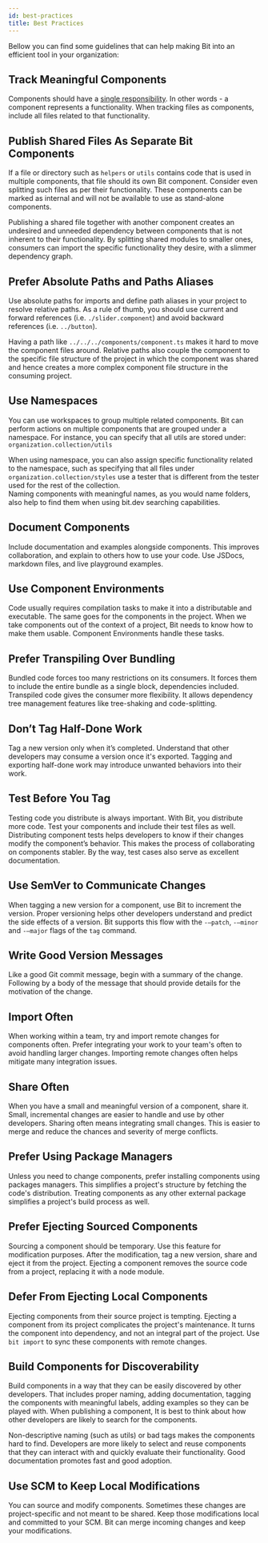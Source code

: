 ```yaml
---
id: best-practices
title: Best Practices
---
```


Bellow you can find some guidelines that can help making Bit into an efficient tool in your organization:  

## Track Meaningful Components

Components should have a [single responsibility](https://en.wikipedia.org/wiki/Single_responsibility_principle). In other words - a component represents a functionality. When tracking files as components, include all files related to that functionality.

## Publish Shared Files As Separate Bit Components

If a file or directory such as `helpers` or `utils` contains code that is used in multiple components, that file should its own Bit component. Consider even splitting such files as per their functionality. These components can be marked as internal and will not be available to use as stand-alone components.

Publishing a shared file together with another component creates an undesired and unneeded dependency between components that is not inherent to their functionality. By splitting shared modules to smaller ones, consumers can import the specific functionality they desire, with a slimmer dependency graph.

## Prefer Absolute Paths and Paths Aliases

Use absolute paths for imports and define path aliases in your project to resolve relative paths. As a rule of thumb, you should use current and forward references (i.e. `./slider.component`) and avoid backward references (i.e. `../button`).

Having a path like `../../../components/component.ts` makes it hard to move the component files around. Relative paths also couple the component to the specific file structure of the project in which the component was shared and hence creates a more complex component file structure in the consuming project.

## Use Namespaces

You can use workspaces to group multiple related components. Bit can perform actions on multiple components that are grouped under a namespace. For instance, you can specify that all utils are stored under:  
`organization.collection/utils`

When using namespace, you can also assign specific functionality related to the namespace, such as specifying that all files under `organization.collection/styles` use a tester that is different from the tester used for the rest of the collection.  
Naming components with meaningful names, as you would name folders, also help to find them when using bit.dev searching capabilities.  

## Document Components

Include documentation and examples alongside components. This improves collaboration, and explain to others how to use your code. Use JSDocs, markdown files, and live playground examples.

## Use Component Environments

Code usually requires compilation tasks to make it into a distributable and executable. The same goes for the components in the project. When we take components out of the context of a project, Bit needs to know how to make them usable. Component Environments handle these tasks.

## Prefer Transpiling Over Bundling

Bundled code forces too many restrictions on its consumers. It forces them to include the entire bundle as a single block, dependencies included. Transpiled code gives the consumer more flexibility. It allows dependency tree management features like tree-shaking and code-splitting.

## Don’t Tag Half-Done Work

Tag a new version only when it’s completed. Understand that other developers may consume a version once it's exported. Tagging and exporting half-done work may introduce unwanted behaviors into their work.

## Test Before You Tag

Testing code you distribute is always important. With Bit, you distribute more code. Test your components and include their test files as well. Distributing component tests helps developers to know if their changes modify the component’s behavior. This makes the process of collaborating on components stabler. By the way, test cases also serve as excellent documentation.

## Use SemVer to Communicate Changes

When tagging a new version for a component, use Bit to increment the version. Proper versioning helps other developers understand and predict the side effects of a version. Bit supports this flow with the `-—patch`, `-—minor` and `-—major` flags of the `tag` command.

## Write Good Version Messages

Like a good Git commit message, begin with a summary of the change. Following by a body of the message that should provide details for the motivation of the change.

## Import Often

When working within a team, try and import remote changes for components often. Prefer integrating your work to your team's often to avoid handling larger changes. Importing remote changes often helps mitigate many integration issues.

## Share Often

When you have a small and meaningful version of a component, share it. Small, incremental changes are easier to handle and use by other developers. Sharing often means integrating small changes. This is easier to merge and reduce the chances and severity of merge conflicts.

## Prefer Using Package Managers

Unless you need to change components, prefer installing components using packages managers. This simplifies a project's structure by fetching the code's distribution. Treating components as any other external package simplifies a project's build process as well.

## Prefer Ejecting Sourced Components

Sourcing a component should be temporary. Use this feature for modification purposes. After the modification, tag a new version, share and eject it from the project. Ejecting a component removes the source code from a project, replacing it with a node module.

## Defer From Ejecting Local Components

Ejecting components from their source project is tempting. Ejecting a component from its project complicates the project's maintenance. It turns the component into dependency, and not an integral part of the project. Use `bit import` to sync these components with remote changes.

## Build Components for Discoverability

Build components in a way that they can be easily discovered by other developers. That includes proper naming, adding documentation, tagging the components with meaningful labels, adding examples so they can be played with. When publishing a component, It is best to think about how other developers are likely to search for the components.

Non-descriptive naming (such as utils) or bad tags makes the components hard to find. Developers are more likely to select and reuse components that they can interact with and quickly evaluate their functionality. Good documentation promotes fast and good adoption.

## Use SCM to Keep Local Modifications

You can source and modify components. Sometimes these changes are project-specific and not meant to be shared. Keep those modifications local and committed to your SCM. Bit can merge incoming changes and keep your modifications.
